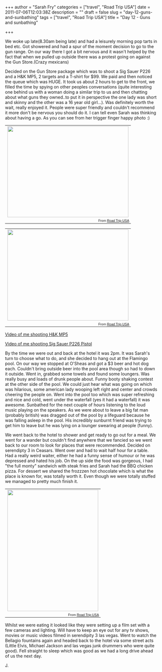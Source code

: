+++
author = "Sarah Fry"
categories = ["travel", "Road Trip USA"]
date = 2011-07-06T12:03:38Z
description = ""
draft = false
slug = "day-12-guns-and-sunbathing"
tags = ["travel", "Road Trip USA"]
title = "Day 12 - Guns and sunbathing"

+++


We woke up late(8.30am being late) and had a leisurely morning pop tarts in bed etc. Got showered and had a spur of the moment decision to go to the gun range. On our way there I got a bit nervous and it wasn't helped by the fact that when we pulled up outside there was a protest going on against the Gun Store.(Crazy mexicans)

Decided on the Gun Store package which was to shoot a Sig Sauer P226 and a H&amp;K MP5, 2 targets and a T-shirt for $99. We paid and then noticed the queue which was HUGE. It took us about 2 hours to get to the front, we filled the time by spying on other peoples conversations (quite interesting one behind us with a woman doing a similar trip to us and then chatting about what guns they owned..to put it in perspective the one lady was short and skinny and the other was a 16 year old girl...). Was definitely worth the wait, really enjoyed it. People were super friendly and couldn't recommend it more don't be nervous you should do it. I can tell even Sarah was thinking about having a go. As you can see from her trigger finger happy photo :)
<table style="width: auto;">
<tbody>
<tr>
<td><a href="https://picasaweb.google.com/lh/photo/1ZzmWSENi8V0i5F7PZDILQ?feat=embedwebsite"><img src="https://lh6.googleusercontent.com/-8ZFuB_HWGXk/ThUYeLKgnSI/AAAAAAAAAHg/fXkBoLxOs6o/s400/IMGP0963.jpg" alt="" width="400" height="300" /></a></td>
</tr>
<tr>
<td style="font-family: arial,sans-serif; font-size: 11px; text-align: right;">From <a href="https://picasaweb.google.com/jonfry22/RoadTripUSA?authuser=0&amp;feat=embedwebsite">Road Trip USA</a></td>
</tr>
</tbody>
</table>
<table style="width: auto;">
<tbody>
<tr>
<td><a href="https://picasaweb.google.com/lh/photo/A2xSaiamJTPZ5A8OGsG4Zw?feat=embedwebsite"><img src="https://lh4.googleusercontent.com/-_rQgKQ5HvWE/ThUYjz1bytI/AAAAAAAAAIA/qNITQd_P_2Y/s400/IMGP0964.jpg" alt="" width="400" height="300" /></a></td>
</tr>
<tr>
<td style="font-family: arial,sans-serif; font-size: 11px; text-align: right;">From <a href="https://picasaweb.google.com/jonfry22/RoadTripUSA?authuser=0&amp;feat=embedwebsite">Road Trip USA</a></td>
</tr>
</tbody>
</table>
<a href="http://www.youtube.com/watch?v=u6--qfZ_-Sw" target="_blank">Video of me shooting H&amp;K MP5</a>

<a href="http://www.youtube.com/watch?v=5j7q8gI7ZFI" target="_blank">Video of me shooting Sig Sauer P226 Pistol</a>

By the time we were out and back at the hotel it was 2pm. It was Sarah's turn to choose what to do, and she decided to hang out at the Flamingo pool. On our way we stopped at O'Sheas and got a $3 beer and hot dog each. Couldn't bring outside beer into the pool area though so had to down it outside. Went in, grabbed some towels and found some loungers. Was really busy and loads of drunk people about. Funny booty shaking contest at the other side of the pool. We could just hear what was going on which was hilarious, some american lady wooping left right and center and crowds cheering the people on. Went into the pool too which was super refreshing and nice and cold, went under the waterfall (yes it had a waterfall) it was awesome. Sunbathed for the next couple of hours listening to the loud music playing on the speakers. As we were about to leave a big fat man (probably british) was dragged out of the pool by a lifeguard because he was falling asleep in the pool. His incredibly sunburnt friend was trying to get him to leave but he was lying on a lounger swearing at people (funny).

We went back to the hotel to shower and get ready to go out for a meal. We went for a wander but couldn't find anywhere that we fancied so we went back to our room to look for places that were recommended. Decided on serendipty 3 in Ceasars. Went over and had to wait half hour for a table. Had a really weird waiter, either he had a funny sense of humour or he was depressed and hated his job. On the up side the food was gorgeous, I had "the full monty" sandwich with steak fries and Sarah had the BBQ chicken pizza. For dessert we shared the frozzzen hot chocolate which is what the place is known for, was totally worth it. Even though we were totally stuffed we managed to pretty much finish it.
<table style="width: auto;">
<tbody>
<tr>
<td><a href="https://picasaweb.google.com/jonfry22/RoadTripUSA?feat=embedwebsite#5626824848131979858"><img src="https://lh5.googleusercontent.com/-4eAEYuTCEuo/ThZ_Yx4_elI/AAAAAAAAAI8/bGZorASGnZQ/s400/IMGP0980.JPG" alt="" width="300" height="400" /></a></td>
</tr>
<tr>
<td style="font-family: arial,sans-serif; font-size: 11px; text-align: right;">From <a href="https://picasaweb.google.com/jonfry22/RoadTripUSA?authuser=0&amp;feat=embedwebsite">Road Trip USA</a></td>
</tr>
</tbody>
</table>
Whilst we were eating it looked like they were setting up a film set with a few cameras and lighting. Will have to keep an eye out for any tv shows, movies or music videos filmed in serendipity 3 las vegas.
Went to watch the Bellagio fountains again and headed back to the hotel via some street acts (Little Elvis, Michael Jackson and las vegas junk drummers who were quite good). Fell straight to sleep which was good as we had a long drive ahead of us the next day.

J.

